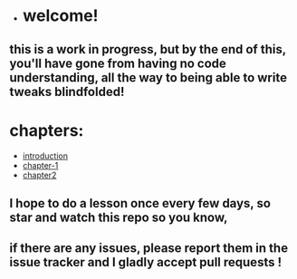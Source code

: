 * # **welcome!**
## this is a work in progress, but by the **end** of this, you'll have gone from having no code understanding, all the way to being able to write tweaks blindfolded!
# chapters:
* [introduction](https://github.com/demhademha/tweak-development-guide-/blob/master/intro.md)
* [chapter-1](https://github.com/demhademha/tweak-development-guide-/blob/master/chapter-1.md)
* [chapter2](https://github.com/demhademha/tweak-development-guide/blob/master/chapter-2.md) 
## I hope to do a lesson once every few days, so star and watch this repo so you know, 
## if there are any issues, please report them in the **issue tracker** and I gladly accept **pull requests** !       
